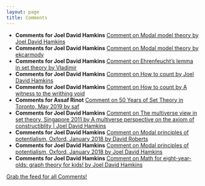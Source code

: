 ```yaml
---
layout: page
title: Comments
---
```


* **Comments for Joel David Hamkins** [Comment on Modal model theory by Joel David Hamkins](http://jdh.hamkins.org/modal-model-theory/#comment-10388)
* **Comments for Joel David Hamkins** [Comment on Modal model theory by ekcarmody](http://jdh.hamkins.org/modal-model-theory/#comment-10387)
* **Comments for Joel David Hamkins** [Comment on Ehrenfeucht’s lemma in set theory by Vladimir](http://jdh.hamkins.org/ehrenfeuchts-lemma-in-set-theory/#comment-10352)
* **Comments for Joel David Hamkins** [Comment on How to count by Joel David Hamkins](http://jdh.hamkins.org/how-to-count/#comment-10331)
* **Comments for Joel David Hamkins** [Comment on How to count by A witness to the writhing void](http://jdh.hamkins.org/how-to-count/#comment-10327)
* **Comments for Assaf Rinot** [Comment on 50 Years of Set Theory in Toronto, May 2019 by saf](http://blog.assafrinot.com/?p=4577#comment-686)
* **Comments for Joel David Hamkins** [Comment on The multiverse view in set theory, Singapore 2011 by A multiverse perspective on the axiom of constructiblity \| Joel David Hamkins](http://jdh.hamkins.org/multiverse-view-singapore-july2011/#comment-10304)
* **Comments for Joel David Hamkins** [Comment on Modal principles of potentialism, Oxford, January 2018 by David Roberts](http://jdh.hamkins.org/modal-principles-of-potentialism-oxford-january-2018/#comment-10285)
* **Comments for Joel David Hamkins** [Comment on Modal principles of potentialism, Oxford, January 2018 by Joel David Hamkins](http://jdh.hamkins.org/modal-principles-of-potentialism-oxford-january-2018/#comment-10284)
* **Comments for Joel David Hamkins** [Comment on Math for eight-year-olds: graph theory for kids! by Joel David Hamkins](http://jdh.hamkins.org/math-for-eight-year-olds/#comment-10283)

[Grab the feed for all Comments!](Comments.xml)
